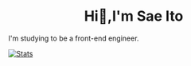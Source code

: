 <h1 align="center">Hi👋,I'm Sae Ito</h1>
I'm studying to be a front-end engineer.

[![Stats](https://github-readme-stats.vercel.app/api?username=sae-github&count_private=trueshowtheme=solarized-light_icons=true)](https://github.com/sae-github) 
